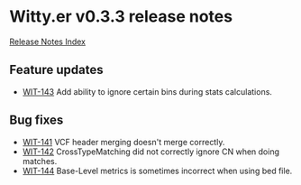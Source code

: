 # Witty.er v0.3.3 release notes
[Release Notes Index](README.md)

## Feature updates
- [WIT-143](https://jira.illumina.com/browse/WIT-143) Add ability to ignore certain bins during stats calculations.

## Bug fixes
- [WIT-141](https://jira.illumina.com/browse/WIT-141) VCF header merging doesn't merge correctly.
- [WIT-142](https://jira.illumina.com/browse/WIT-142) CrossTypeMatching did not correctly ignore CN when doing matches.
- [WIT-144](https://jira.illumina.com/browse/WIT-144) Base-Level metrics is sometimes incorrect when using bed file.
